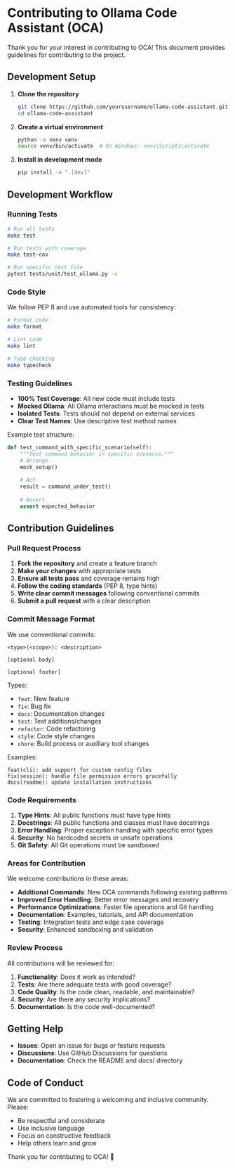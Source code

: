 # Contributing to Ollama Code Assistant (OCA)

Thank you for your interest in contributing to OCA! This document provides guidelines for contributing to the project.

## Development Setup

1. **Clone the repository**
   ```bash
   git clone https://github.com/yourusername/ollama-code-assistant.git
   cd ollama-code-assistant
   ```

2. **Create a virtual environment**
   ```bash
   python -m venv venv
   source venv/bin/activate  # On Windows: venv\Scripts\activate
   ```

3. **Install in development mode**
   ```bash
   pip install -e ".[dev]"
   ```

## Development Workflow

### Running Tests

```bash
# Run all tests
make test

# Run tests with coverage
make test-cov

# Run specific test file
pytest tests/unit/test_ollama.py -v
```

### Code Style

We follow PEP 8 and use automated tools for consistency:

```bash
# Format code
make format

# Lint code
make lint

# Type checking
make typecheck
```

### Testing Guidelines

- **100% Test Coverage**: All new code must include tests
- **Mocked Ollama**: All Ollama interactions must be mocked in tests
- **Isolated Tests**: Tests should not depend on external services
- **Clear Test Names**: Use descriptive test method names

Example test structure:
```python
def test_command_with_specific_scenario(self):
    """Test command behavior in specific scenario."""
    # Arrange
    mock_setup()
    
    # Act
    result = command_under_test()
    
    # Assert
    assert expected_behavior
```

## Contribution Guidelines

### Pull Request Process

1. **Fork the repository** and create a feature branch
2. **Make your changes** with appropriate tests
3. **Ensure all tests pass** and coverage remains high
4. **Follow the coding standards** (PEP 8, type hints)
5. **Write clear commit messages** following conventional commits
6. **Submit a pull request** with a clear description

### Commit Message Format

We use conventional commits:

```
<type>(<scope>): <description>

[optional body]

[optional footer]
```

Types:
- `feat`: New feature
- `fix`: Bug fix
- `docs`: Documentation changes
- `test`: Test additions/changes
- `refactor`: Code refactoring
- `style`: Code style changes
- `chore`: Build process or auxiliary tool changes

Examples:
```
feat(cli): add support for custom config files
fix(session): handle file permission errors gracefully
docs(readme): update installation instructions
```

### Code Requirements

1. **Type Hints**: All public functions must have type hints
2. **Docstrings**: All public functions and classes must have docstrings
3. **Error Handling**: Proper exception handling with specific error types
4. **Security**: No hardcoded secrets or unsafe operations
5. **Git Safety**: All Git operations must be sandboxed

### Areas for Contribution

We welcome contributions in these areas:

- **Additional Commands**: New OCA commands following existing patterns
- **Improved Error Handling**: Better error messages and recovery
- **Performance Optimizations**: Faster file operations and Git handling
- **Documentation**: Examples, tutorials, and API documentation
- **Testing**: Integration tests and edge case coverage
- **Security**: Enhanced sandboxing and validation

### Review Process

All contributions will be reviewed for:

1. **Functionality**: Does it work as intended?
2. **Tests**: Are there adequate tests with good coverage?
3. **Code Quality**: Is the code clean, readable, and maintainable?
4. **Security**: Are there any security implications?
5. **Documentation**: Is the code well-documented?

## Getting Help

- **Issues**: Open an issue for bugs or feature requests
- **Discussions**: Use GitHub Discussions for questions
- **Documentation**: Check the README and docs/ directory

## Code of Conduct

We are committed to fostering a welcoming and inclusive community. Please:

- Be respectful and considerate
- Use inclusive language
- Focus on constructive feedback
- Help others learn and grow

Thank you for contributing to OCA! 🚀